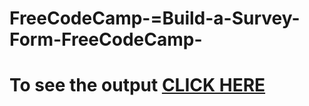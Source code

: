 #  FreeCodeCamp-=Build-a-Survey-Form-FreeCodeCamp-

# To see the output [CLICK HERE](https://vikrant019.github.io/FreeCodeCamp---Build-a-Tribute-Page/)
